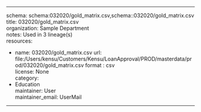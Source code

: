 


---  
schema: schema:032020/gold_matrix.csv,schema::032020/gold_matrix.csv  
title: 032020/gold_matrix.csv  
organization: Sample Department  
notes: Used in 3 lineage(s)  
resources:  
  - name: 032020/gold_matrix.csv 
    url: file:/Users/kensu/Customers/Kensu/LoanApproval/PROD/masterdata/prod/032020/gold_matrix.csv 
    format : csv  
license: None  
category:
  - Education  
maintainer: User  
maintainer_email: UserMail  
---